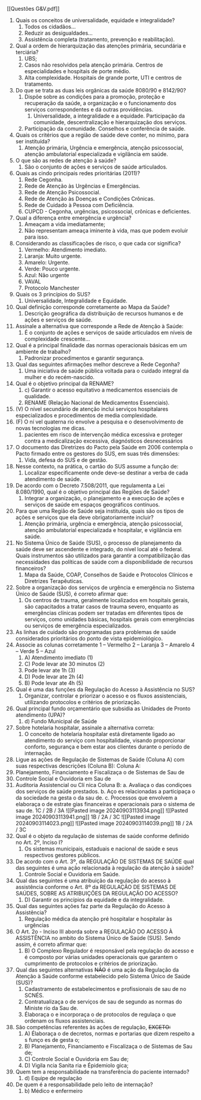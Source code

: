 [[Questões G&V.pdf]]

1. Quais os conceitos de universalidade, equidade e integralidade?
	1. Todos os cidadãos...
	2. Reduzir as desigualdades...
	3. Assistência completa (tratamento, prevenção e reabilitação).
2. Qual a ordem de hierarquização das atenções primária, secundária e terciária?
	1. UBS;
	2. Casos não resolvidos pela atenção primária. Centros de especialidades e hospitais de porte médio. 
	3. Alta complexidade. Hospitais de grande porte, UTI e centros de tratamento. 
3. Do que se trata as duas leis orgânicas da saúde 8080/90 e 8142/90?
	1. Dispõe sobre as condições para a promoção, proteção e recuperação da saúde, a organização e o funcionamento dos serviços correspondentes e dá outras providências.
		1. Universalidade, a integralidade e a equidade. Participação da comunidade, descentralização e hierarquização dos serviços.
	2. Participação da comunidade. Conselhos e conferência de saúde.
5. Quais os critérios que a região de saúde deve conter, no mínimo, para ser instituída?
	1. Atenção primária, Urgência e emergência, atenção psicossocial, atenção ambulatorial especializada e vigilância em saúde. 
6. O que são as redes de atenção à saúde?
	1. São o conjunto de ações e serviços de saúde articulados. 
7. Quais as cindo principais redes prioritárias (2011)?
	1. Rede Cegonha. 
	2. Rede de Atenção às Urgências e Emergências. 
	3. Rede de Atenção Psicossocial. 
	4. Rede de Atenção às Doenças e Condições Crônicas. 
	5. Rede de Cuidado à Pessoa com Deficiência.
	6. CUPCD - Cegonha, urgências, psicossocial, crônicas e deficientes.
8. Qual a diferença entre emergência e urgência?
	1. Ameaçam a vida imediatamente;
	2. Não representam ameaça iminente à vida, mas que podem evoluir para isso. 
9. Considerando as classificações de risco, o que cada cor significa?
	1. Vermelho: Atendimento imediato. 
	2. Laranja: Muito urgente. 
	3. Amarelo: Urgente. 
	4. Verde: Pouco urgente. 
	5. Azul: Não urgente
	6. VAVAL
	7. Protocolo Manchester
10. Quais os 3 princípios do SUS?
	1. Universalidade, Integralidade e Equidade.
11. Qual definição corresponde corretamente ao Mapa da Saúde?
	1. Descrição geográfica da distribuição de recursos humanos e de ações e serviços de saúde. 
12. Assinale a alternativa que corresponde a Rede de Atenção à Saúde: 
	1. É o conjunto de ações e serviços de saúde articulados em níveis de complexidade crescente...
13. Qual é a principal finalidade das normas operacionais básicas em um ambiente de trabalho? 
	1. Padronizar procedimentos e garantir segurança.
14. Qual das seguintes afirmações melhor descreve a Rede Cegonha?
	1. Uma iniciativa de saúde pública voltada para o cuidado integral da mulher e do recém-nascido.
15. Qual é o objetivo principal da RENAME?
	1. c) Garantir o acesso equitativo a medicamentos essenciais de qualidade.
	2. RENAME (Relação Nacional de Medicamentos Essenciais).
16. (V) O nível secundário de atenção inclui serviços hospitalares especializados e procedimentos de media complexidade.
17. (F) O ní vel quaterna rio envolve a pesquisa e o desenvolvimento de novas tecnologias me dicas.
	1. pacientes em risco de intervenção médica excessiva e proteger contra a medicalização excessiva, diagnósticos desnecessários
18. O documento das Diretrizes do Pacto pela Saúde em 2006 contempla o Pacto firmado entre os gestores do SUS, em suas três dimensões:
	1. Vida, defesa do SUS e de gestão.
19. Nesse contexto, na prática, o cartão do SUS assume a função de:
	1. Localizar especificamente onde deve-se destinar a verba de cada atendimento de saúde.
20. De acordo com o Decreto 7.508/2011, que regulamenta a Lei 8.080/1990, qual é o objetivo principal das Regiões de Saúde?
	1. Integrar a organização, o planejamento e a execução de ações e serviços de saúde em espaços geográficos contínuos.
21. Para que uma Região de Saúde seja instituída, quais são os tipos de ações e serviços que ela deve obrigatoriamente incluir?
	1. Atenção primária, urgência e emergência, atenção psicossocial, atenção ambulatorial especializada e hospitalar, e vigilância em saúde.
22. No Sistema Único de Saúde (SUS), o processo de planejamento da saúde deve ser ascendente e integrado, do nível local até o federal. Quais instrumentos são utilizados para garantir a compatibilização das necessidades das políticas de saúde com a disponibilidade de recursos financeiros?
	1. Mapa da Saúde, COAP, Conselhos de Saúde e Protocolos Clínicos e Diretrizes Terapêuticas.
23. Sobre a organização dos serviços de urgência e emergência no Sistema Único de Saúde (SUS), é correto afirmar que:
	1. Os centros de trauma, geralmente localizados em hospitais gerais, são capacitados a tratar casos de trauma severo, enquanto as emergências clínicas podem ser tratadas em diferentes tipos de serviços, como unidades básicas, hospitais gerais com emergências ou serviços de emergência especializados.
24. As linhas de cuidado são programadas para problemas de saúde considerados prioritários do ponto de vista epidemiológico.
25. Associe as colunas corretamente 1 – Vermelho 2 – Laranja 3 – Amarelo 4 – Verde 5 – Azul
	1. A) Atendimento imediato (1)
	2. C) Pode levar ate 30 minutos (2) 
	3. Pode levar ate 1h (3)
	4. D) Pode levar ate 2h (4) 
	5. B) Pode levar ate 4h (5) 
26. Qual é uma das funções da Regulação do Acesso à Assistência no SUS?
	1. Organizar, controlar e priorizar o acesso e os fluxos assistenciais, utilizando protocolos e critérios de priorização.
27. Qual principal fundo orçamentário que subsidia as Unidades de Pronto atendimento (UPA)?
	1. d) Fundo Municipal de Saúde
28. Sobre hotelaria hospitalar, assinale a alternativa correta:
	1. O conceito de hotelaria hospitalar está diretamente ligado ao atendimento do serviço com hospitalidade, visando proporcionar conforto, segurança e bem estar aos clientes durante o período de internação.
29. Ligue as ações de Regulação de Sistemas de Saúde (Coluna A) com suas respectivas descrições (Coluna B):
Coluna A: 
1. Planejamento, Financiamento e Fiscalizaça o de Sistemas de Sau de 
2. Controle Social e Ouvidoria em Sau de 
3. Auditoria Assistencial ou Clí nica
Coluna B: 
	a. Avaliaça o das condiçoes dos serviços de saúde prestados.
	b. Aço es relacionadas a participaça o da sociedade na gesta o da sau de. 
	c. Processos que envolvem a elaboraça o de estrate gias financeiras e operacionais para o sistema de sau de.
1C / 2B / 3A
![[Pasted image 20240903113934.png]]
![[Pasted image 20240903113941.png]]
1B / 2A / 3C
![[Pasted image 20240903114023.png]]
![[Pasted image 20240903114039.png]]
1B / 2A / 3C
33. Qual é o objeto da regulação de sistemas de saúde conforme definido no Art. 2º, Inciso I?
	1. Os sistemas municipais, estaduais e nacional de saúde e seus respectivos gestores públicos.
34. De acordo com o Art. 3º, da REGULAÇÃO DE SISTEMAS DE SAÚDE qual das seguintes é uma ação relacionada à regulação da atenção à saúde?
	1. Controle Social e Ouvidoria em Saúde.
35. Qual das seguintes é uma atribuição da regulação do acesso à assistência conforme o Art. 8º da REGULAÇÃO DE SISTEMAS DE SAÚDES, SOBRE AS ATRIBUIÇÕES DA REGULAÇÃO DO ACESSO?
	1. D) Garantir os princípios da equidade e da integralidade.
36. Qual das seguintes ações faz parte da Regulação do Acesso à Assistência?
	1. Regulação médica da atenção pré hospitalar e hospitalar às urgências
37. O Art. 2o - Inciso III aborda sobre a REGULAÇÃO DO ACESSO À ASSISTÊNCIA no ambito do Sistema Único de Saúde (SUS). Sendo assim, é correto afirmar que:
	1. B) O Complexo Regulador é responsável pela regulação do acesso e é composto por várias unidades operacionais que garantem o cumprimento de protocolos e critérios de priorização.
38. Qual das seguintes alternativas ~~NÃO~~ é uma ação da Regulação da Atenção à Saúde conforme estabelecido pelo Sistema Único de Saúde (SUS)?
	1. Cadastramento de estabelecimentos e profissionais de sau de no SCNÉS.
	2. Contratualizaça o de serviços de sau de segundo as normas do Ministe rio da Sau de.
	3. Élaboraça o e incorporaça o de protocolos de regulaça o que ordenam os fluxos assistenciais.
39. São competências referentes às ações de regulação, ~~EXCETO:~~
	1. A) Élaboraça o de decretos, normas e portarias que dizem respeito a s funço es de gesta o; 
	2. B) Planejamento, Financiamento e Fiscalizaça o de Sistemas de Sau de;
	3. C) Controle Social e Ouvidoria em Sau de; 
	4. D) Vigila ncia Sanita ria e Épidemiolo gica;
40. Quem tem a responsabilidade na transferência do paciente internado?
	1. d) Equipe de regulação
41. De quem é a responsabilidade pelo leito de internação?
	1. b) Médico e enfermeiro